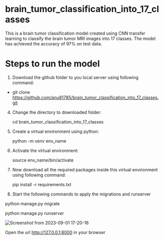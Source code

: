 # brain_tumor_classification_into_17_classes
This is a brain tumor classification model created using CNN transfer learning to classify the brain tumor MRI images into 17 classes. The model has achieved the accuracy of 97% on test data.

# Steps to run the model
1. Download the github folder to you local server using following command:

* git clone https://github.com/anu81785/brain_tumor_classification_into_17_classes.git

4. Change the directory to downloaded folder:
   
   cd brain_tumor_classification_into_17_classes

5. Create a virtual environment using python:
   
   python -m venv env_name

7. Activate the virtual environment:
   
   source env_name/bin/activate

9. Now download all the required packages inside this virtual environment using following command:
    
   pip install -r requirements.txt

11. Start the following commands to apply the migrations and runserver
    
   python manage.py migrate
   
   python manage.py runserver

   ![Screenshot from 2023-09-01 17-20-16](https://github.com/anu81785/brain_tumor_classification_into_17_classes/assets/89373629/3de9c5eb-f486-4af3-b1be-61d97c5df148)

   Open the url http://127.0.0.1:8000 in your browser

   

   

   
